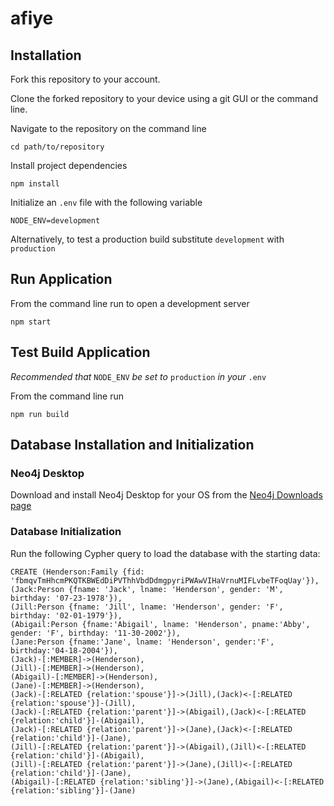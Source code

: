 # afiye

## Installation

Fork this repository to your account.

Clone the forked repository to your device using a git GUI or the command line.

Navigate to the repository on the command line

```shell
cd path/to/repository
```

Install project dependencies

```shell
npm install
```

Initialize an `.env` file with the following variable

```lang-none
NODE_ENV=development
```

Alternatively, to test a production build substitute `development` with `production`

## Run Application

From the command line run to open a development server

```shell
npm start
```

## Test Build Application

*Recommended that* `NODE_ENV` *be set to* `production` *in your* `.env`

From the command line run

```shell
npm run build
```

## Database Installation and Initialization

### Neo4j Desktop

Download and install Neo4j Desktop for your OS from the [Neo4j Downloads page](https://neo4j.com/download/?ref=try-neo4j-lphttps://neo4j.com/download/?ref=try-neo4j-lp)

### Database Initialization

Run the following Cypher query to load the database with the starting data:

```cypher
CREATE (Henderson:Family {fid: 'fbmqvTmHhcmPKQTKBWEdDiPVThhVbdDdmgpyriPWAwVIHaVrnuMIFLvbeTFoqUay'}),
(Jack:Person {fname: 'Jack', lname: 'Henderson', gender: 'M', birthday: '07-23-1978'}),
(Jill:Person {fname: 'Jill', lname: 'Henderson', gender: 'F', birthday: '02-01-1979'}),
(Abigail:Person {fname:'Abigail', lname: 'Henderson', pname:'Abby', gender: 'F', birthday: '11-30-2002'}),
(Jane:Person {fname:'Jane', lname: 'Henderson', gender:'F', birthday:'04-18-2004'}),
(Jack)-[:MEMBER]->(Henderson),
(Jill)-[:MEMBER]->(Henderson),
(Abigail)-[:MEMBER]->(Henderson),
(Jane)-[:MEMBER]->(Henderson),
(Jack)-[:RELATED {relation:'spouse'}]->(Jill),(Jack)<-[:RELATED {relation:'spouse'}]-(Jill),
(Jack)-[:RELATED {relation:'parent'}]->(Abigail),(Jack)<-[:RELATED {relation:'child'}]-(Abigail),
(Jack)-[:RELATED {relation:'parent'}]->(Jane),(Jack)<-[:RELATED {relation:'child'}]-(Jane),
(Jill)-[:RELATED {relation:'parent'}]->(Abigail),(Jill)<-[:RELATED {relation:'child'}]-(Abigail),
(Jill)-[:RELATED {relation:'parent'}]->(Jane),(Jill)<-[:RELATED {relation:'child'}]-(Jane),
(Abigail)-[:RELATED {relation:'sibling'}]->(Jane),(Abigail)<-[:RELATED {relation:'sibling'}]-(Jane)
```

